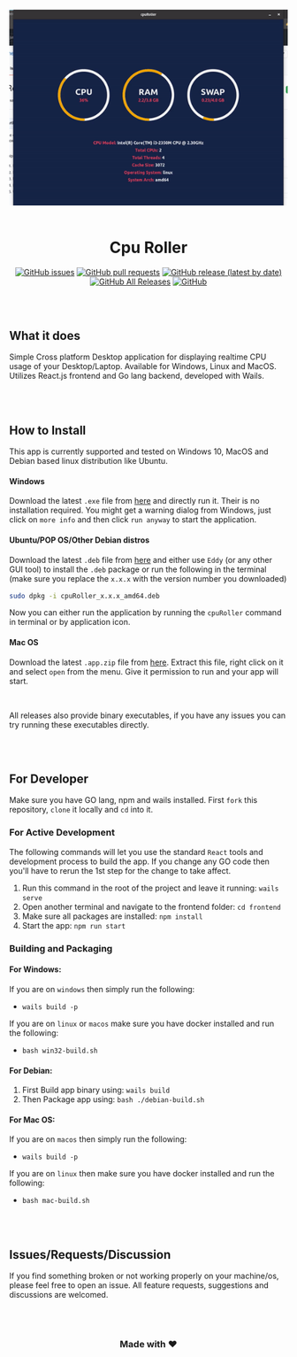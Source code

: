 <div align="center">

<br />

<img src="./extars/sample.gif" />

<br />
<br />

# Cpu Roller

[![GitHub issues](https://img.shields.io/github/issues/sarthakpranesh/CpuRoller)](https://github.com/sarthakpranesh/CpuRoller/issues)
[![GitHub pull requests](https://img.shields.io/github/issues-pr/sarthakpranesh/CpuRoller)](https://github.com/sarthakpranesh/CpuRoller/pulls)
[![GitHub release (latest by date)](https://img.shields.io/github/v/release/sarthakpranesh/CpuRoller)]()
[![GitHub All Releases](https://img.shields.io/github/downloads/sarthakpranesh/CpuRoller/total)](https://github.com/sarthakpranesh/CpuRoller/releases)
[![GitHub](https://img.shields.io/github/license/sarthakpranesh/CpuRoller)](https://github.com/sarthakpranesh/CpuRoller/blob/master/LICENSE)

<br />
<br />

</div>

## What it does

Simple Cross platform Desktop application for displaying realtime CPU usage of your Desktop/Laptop. Available for Windows, Linux and MacOS. Utilizes React.js frontend and Go lang backend, developed with Wails.

<br />
<br />

## How to Install
This app is currently supported and tested on Windows 10, MacOS and Debian based linux distribution like Ubuntu.

#### Windows
Download the latest `.exe` file from [here](https://github.com/sarthakpranesh/CpuRoller/releases) and directly run it. Their is no installation required. You might get a warning dialog from Windows, just click on `more info` and then click `run anyway` to start the application.

#### Ubuntu/POP OS/Other Debian distros
Download the latest `.deb` file from [here](https://github.com/sarthakpranesh/CpuRoller/releases) and either use `Eddy` (or any other GUI tool) to install the `.deb` package or run the following in the terminal (make sure you replace the `x.x.x` with the version number you downloaded)
```bash
sudo dpkg -i cpuRoller_x.x.x_amd64.deb
```
Now you can either run the application by running the `cpuRoller` command in terminal or by application icon.

#### Mac OS
Download the latest `.app.zip` file from [here](https://github.com/sarthakpranesh/CpuRoller/releases). Extract this file, right click on it and select `open` from the menu. Give it permission to run and your app will start.

<br />

All releases also provide binary executables, if you have any issues you can try running these executables directly.

<br />
<br />

## For Developer
Make sure you have GO lang, npm and wails installed. First `fork` this repository, `clone` it locally and `cd` into it.

### For Active Development
The following commands will let you use the standard `React` tools and development process to build the app. If you change any GO code then you'll have to rerun the 1st step for the change to take affect.
1. Run this command in the root of the project and leave it running: `wails serve`
2. Open another terminal and navigate to the frontend folder: `cd frontend`
3. Make sure all packages are installed: `npm install`
4. Start the app: `npm run start`

### Building and Packaging
#### For Windows:
If you are on `windows` then simply run the following:
* `wails build -p`

If you are on `linux` or `macos` make sure you have docker installed and run the following:
* `bash win32-build.sh`

#### For Debian:
1. First Build app binary using: `wails build`
2. Then Package app using: `bash ./debian-build.sh`

#### For Mac OS:
If you are on `macos` then simply run the following:
* `wails build -p`

If you are on `linux` then make sure you have docker installed and run the following:
* `bash mac-build.sh`

<br />
<br />

## Issues/Requests/Discussion

If you find something broken or not working properly on your machine/os, please feel free to open an issue. All feature requests, suggestions and discussions are welcomed.

<br />
<br />

<div align="center">

### Made with ❤️

</div>
